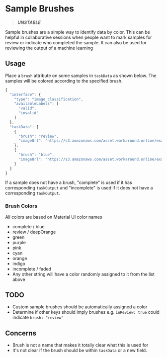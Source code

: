 # Sample Brushes

> ***UNSTABLE***

Sample brushes are a simple way to identify data by color. This can be helpful in collaborative sessions when people want to mark samples for review or indicate who completed the sample. It can also be used for reviewing the output of a machine learning 

## Usage

Place a `brush` attribute on some samples in `taskData` as shown below. The samples will be colored according to the specified brush.

```javascript
{
  "interface": {
    "type": "image_classification",
    "availableLabels": [
      "valid",
      "invalid"
    ]
  },
  "taskData": [
    {
      "brush": "review",
      "imageUrl": "https://s3.amazonaws.com/asset.workaround.online/example-jobs/sticky-notes/image1.jpg"
    },
    {
      "brush": "blue",
      "imageUrl": "https://s3.amazonaws.com/asset.workaround.online/example-jobs/sticky-notes/image2.jpg"
    }
  ]
}
```

If a sample does not have a brush, "complete" is used if it has corresponding `taskOutput` and "incomplete" is used if it does not have a corresponding `taskOutput`. 

### Brush Colors

All colors are based on Material UI color names

* complete / blue
* review / deepOrange
* green
* purple
* pink
* cyan
* orange
* indigo
* incomplete / faded
* Any other string will have a color randomly assigned to it from the list above

## TODO

* Custom sample brushes should be automatically assigned a color
* Determine if other keys should imply brushes e.g. `inReview: true` could indicate `brush: "review"` 

## Concerns

* Brush is not a name that makes it totally clear what this is used for
* It's not clear if the brush should be within `taskData` or a new field.
